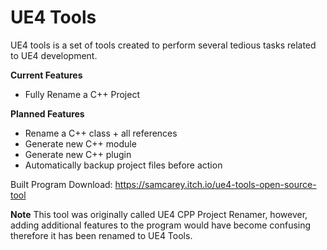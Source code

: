 # UE4 Tools
UE4 tools is a set of tools created to perform several tedious tasks related to UE4 development.

<strong>Current Features</strong>
<ul>
	<li>Fully Rename a C++ Project</li>
</ul>
<strong>Planned Features</strong>
<ul>
    <li>Rename a C++ class + all references</li>
    <li>Generate new C++ module</li>
    <li>Generate new C++ plugin</li>
    <li>Automatically backup project files before action</li>
</ul>

Built Program Download: https://samcarey.itch.io/ue4-tools-open-source-tool

<strong>Note</strong> This tool was originally called UE4 CPP Project Renamer, however, adding additional features to the program would have become confusing therefore it has been renamed to UE4 Tools.

